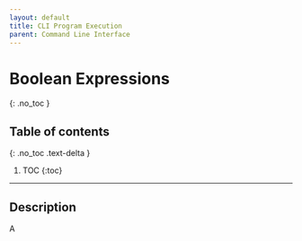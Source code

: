 ```yaml
---
layout: default
title: CLI Program Execution
parent: Command Line Interface
---
```


# Boolean Expressions
{: .no_toc }
## Table of contents
{: .no_toc .text-delta }

1. TOC
{:toc}

---

## Description
A 

